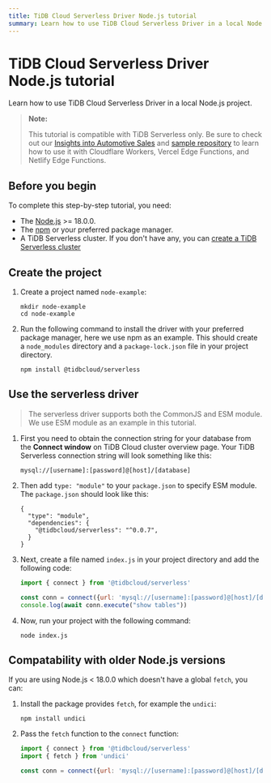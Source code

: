 ```yaml
---
title: TiDB Cloud Serverless Driver Node.js tutorial
summary: Learn how to use TiDB Cloud Serverless Driver in a local Node.js project.
---
```


# TiDB Cloud Serverless Driver Node.js tutorial

Learn how to use TiDB Cloud Serverless Driver in a local Node.js project.

> **Note:**
>
> This tutorial is compatible with TiDB Serverless only. Be sure to check out our [Insights into Automotive Sales](https://car-sales-insight.vercel.app/) and [sample repository](https://github.com/tidbcloud/car-sales-insight) to learn how to use it with Cloudflare Workers, Vercel Edge Functions, and Netlify Edge Functions.

## Before you begin

To complete this step-by-step tutorial, you need:

- The [Node.js](https://nodejs.org/en) >= 18.0.0.
- The [npm](https://docs.npmjs.com/downloading-and-installing-node-js-and-npm) or your preferred package manager.
- A TiDB Serverless cluster. If you don't have any, you can [create a TiDB Serverless cluster](/develop/dev-guide-build-cluster-in-cloud.md)

## Create the project

1. Create a project named `node-example`:

    ```
    mkdir node-example
    cd node-example
    ```

2. Run the following command to install the driver with your preferred package manager, here we use npm as an example. This should create a `node_modules` directory and a `package-lock.json` file in your project directory.

    ```
    npm install @tidbcloud/serverless
    ```

## Use the serverless driver

> The serverless driver supports both the CommonJS and ESM module. We use ESM module as an example in this tutorial.

1. First you need to obtain the connection string for your database from the **Connect window** on TiDB Cloud cluster overview page. Your TiDB Serverless connection string will look something like this:

    ```
   mysql://[username]:[password]@[host]/[database]
    ```
   
2. Then add `type: "module"` to your `package.json` to specify ESM module. The `package.json` should look like this:

   ```
   {
     "type": "module",
     "dependencies": {
       "@tidbcloud/serverless": "^0.0.7",
     }
   }
   ```

3. Next, create a file named `index.js` in your project directory and add the following code:

    ```js
    import { connect } from '@tidbcloud/serverless'
    
    const conn = connect({url: 'mysql://[username]:[password]@[host]/[database]'}) // replace with your TiDB Serverless cluster information
    console.log(await conn.execute("show tables"))
    ```

4. Now, run your project with the following command:

    ```
    node index.js
    ```

## Compatability with older Node.js versions

If you are using Node.js < 18.0.0 which doesn't have a global `fetch`, you can:

1. Install the package provides `fetch`, for example the `undici`:

    ```
    npm install undici
    ``` 

2. Pass the `fetch` function to the `connect` function:

    ```js
    import { connect } from '@tidbcloud/serverless'
    import { fetch } from 'undici'
    
    const conn = connect({url: 'mysql://[username]:[password]@[host]/[database]',fetch})
    ```
